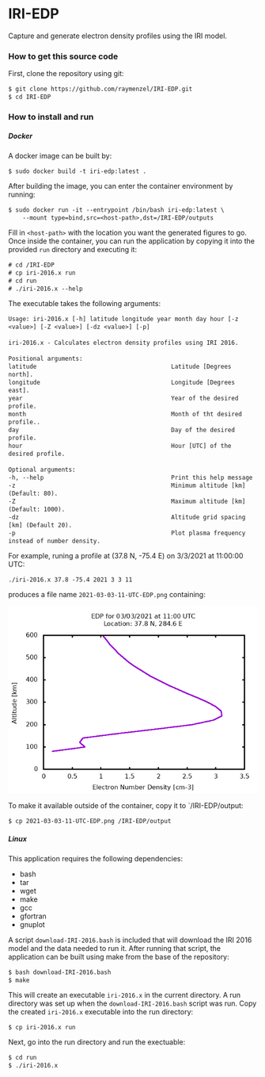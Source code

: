 # IRI-EDP
Capture and generate electron density profiles using the IRI model.

### How to get this source code
First, clone the repository using git:

```
$ git clone https://github.com/raymenzel/IRI-EDP.git
$ cd IRI-EDP
```

### How to install and run

##### Docker
A docker image can be built by:

```
$ sudo docker build -t iri-edp:latest .
```

After building the image, you can enter the container environment by running:

```
$ sudo docker run -it --entrypoint /bin/bash iri-edp:latest \
    --mount type=bind,src=<host-path>,dst=/IRI-EDP/outputs
```

Fill in `<host-path>` with the location you want the generated figures to go.
Once inside the container, you can run the application by copying it into
the provided `run` directory and executing it:

```
# cd /IRI-EDP
# cp iri-2016.x run
# cd run
# ./iri-2016.x --help
```

The executable takes the following arguments:

```
Usage: iri-2016.x [-h] latitude longitude year month day hour [-z <value>] [-Z <value>] [-dz <value>] [-p]

iri-2016.x - Calculates electron density profiles using IRI 2016.

Positional arguments:
latitude                                      Latitude [Degrees north].
longitude                                     Longitude [Degrees east].
year                                          Year of the desired profile.
month                                         Month of tht desired profile..
day                                           Day of the desired profile.
hour                                          Hour [UTC] of the desired profile.

Optional arguments:
-h, --help                                    Print this help message
-z                                            Minimum altitude [km] (Default: 80).
-Z                                            Maximum altitude [km] (Default: 1000).
-dz                                           Altitude grid spacing [km] (Default 20).
-p                                            Plot plasma frequency instead of number density.
```

For example, runing a profile at (37.8 N, -75.4 E) on 3/3/2021 at 11:00:00 UTC:

```
./iri-2016.x 37.8 -75.4 2021 3 3 11
```

produces a file name `2021-03-03-11-UTC-EDP.png` containing:

![EDP-profile](docs/2021-03-03-11-UTC-EDP.png)

To make it available outside of the container, copy it to `/IRI-EDP/output:

```
$ cp 2021-03-03-11-UTC-EDP.png /IRI-EDP/output
```


##### Linux
This application requires the following dependencies:

- bash
- tar
- wget
- make
- gcc
- gfortran
- gnuplot

A script `download-IRI-2016.bash` is included that will download the IRI 2016
model and the data needed to run it.  After running that script, the application
can be built using make from the base of the repository:

```
$ bash download-IRI-2016.bash
$ make
```

This will create an executable `iri-2016.x` in the current directory.
A run directory was set up when the `download-IRI-2016.bash` script was run.
Copy the created `iri-2016.x` executable into the run directory:

```
$ cp iri-2016.x run
```
Next, go into the run directory and run the exectuable:

```
$ cd run
$ ./iri-2016.x
```
